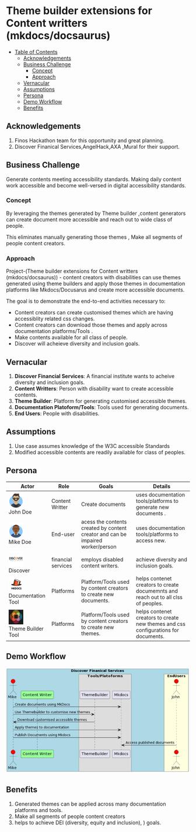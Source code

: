 # Theme builder extensions for Content writters (mkdocs/docsaurus)



  - [Table of Contents](#table-of-contents)
    - [Acknowledgements](#acknowledgements)
    - [Business Challenge](#business-challenge)
        - [Concept](#concept)
        - [Approach](#approach)
    - [Vernacular](#vernacular)
    - [Assumptions](#assumptions)
    - [Persona](#persona)
    - [Demo Workflow](#todo)    
    - [Benefits](#benefits)
  


## Acknowledgements

1. Finos Hackathon team for this opportunity and great planning.
2. Discover Finanical Services,AngelHack,AXA ,Mural for their support.

## Business Challenge

Generate contents meeting accessibility standards.
Making daily content work accessible and become well-versed in digital accessibility standards.


### Concept
By leveraging the themes generated by Theme builder ,content generators can create document more accessible and reach out to wide class of people.

This eliminates manually generating those themes , Make all segments of people content creators.


### Approach
Project-(Theme builder extensions for Content writters (mkdocs/docsaurus)) - content creators with disabilities can use themes generated using theme builders and apply those themes in documentation platforms like Mkdocs/Docusarus and create more accessible documents.


The goal is to demonstrate the end-to-end activities necessary to:

* Content creators can create customised themes which are having accessiblity related css changes.
* Content creators can download those themes and apply across documentation platforms/Tools .
* Make contents available for all class of people.
* Discover will acheieve diversity and inclusion goals.


## Vernacular

1. **Discover Financial Services**: A financial institute wants to acheive diversity and inclusion goals.
2. **Content Writters**: Person with disability want to create accessible contents.
3. **Theme Builder**: Platform for generating customised accessible themes.
4. **Documentation Platoform/Tools**: Tools used for generating documents.
5. **End Users**: People with disabilities.


## Assumptions

1. Use case assumes knowledge of the W3C accessible Standards 
2. Modified accessible contents are readily available for class of peoples.


## Persona

| Actor                                                                        | Role | Goals                                                                                                                          | Details                                                                                                                                                             |
|------------------------------------------------------------------------------| --- |--------------------------------------------------------------------------------------------------------------------------------|---------------------------------------------------------------------------------------------------------------------------------------------------------------------|
| <img src="./images/john.png" width="40" height="40"> <br> John Doe           | Content Writter | Create documents                                                  | uses documentation tools/platforms to generate new documents  .                                                          |
| <img src="./images/mike.png" width="40" height="40"> <br> Mike Doe           | End-user | acess the contents created by content creator and can be impaired worker/person | uses documentation tools/platforms to access new.                                                          |
| <img src="./images/discover_logo.png" width="40" height="40"> <br>Discover   | financial services | employs disabled content writers. | achieve diversity and inclusion goals. |
| <img src="./images/Mkdocs_tool.png" width="40" height="40">  <br>Documentation Tool  | Platforms | Platform/Tools used by content creators to create new documents.| helps contenet creators to create documemnts and reach out to all clss of peoples.|
| <img src="./images/Theme_Builder.png" width="40" height="40">  <br>Theme Builder Tool  | Platforms | Platform/Tools used by content creators to create new themes.| helps contenet creators to create new themes and css configurations for documents.|

## Demo Workflow
![Demo Workflow](./images/Usecase_sequence_diagrams.png)


## Benefits
1. Generated themes can be applied across many documentation platforms and tools.
2. Make all segments of people content creators 
3. helps to achieve DEI (diversity, equity and inclusion), ) goals.
